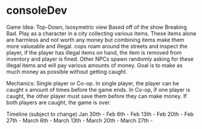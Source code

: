 # consoleDev

Game Idea:
Top-Down, Isosymetric view
Based off of the show Breaking Bad.
Play as a character in a city collecting various items. These items alone are harmless and not worth any money
but combining items make them more valueable and illegal. cops roam around the streets and inspect the player, if the
player has illegal items on hand, the item is removed from inventory and player is fined. Other NPCs spawn randomly 
asking for these illegal items and will pay various amounts of money. Goal is to make as much money as possible without
getting caught.

Mechanics:
Single player or Co-op. In single player, the player can be caught x amount of times before the game ends. 
In Co-op, if one player is caught, the other player must save them before they can make money. If both players
are caught, the game is over.

Timeline (subject to change)
Jan 30th - 
Feb 6th - 
Feb 13th - 
Feb 20th - 
Feb 27th - 
March 6th - 
March 13th - 
March 20th - 
March 27th - 

